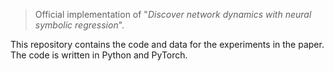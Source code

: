 > Official implementation of "*Discover network dynamics with neural symbolic regression*". 

This repository contains the code and data for the experiments in the paper. The code is written in Python and PyTorch.